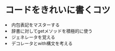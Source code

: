 # コードをきれいに書くコツ
<li>内包表記をマスターする</li>
<li>辞書に対してgetメソッドを積極的に使う</li>
<li>ジェネレータを覚える</li>
<li>デコレータとwith構文を考える</li>  

